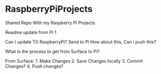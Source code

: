 # RaspberryPiProjects
Shared Repo With my Raspberry Pi Projects

Readme update from Pi 1

Can I update TO RaspberryPi? Send to Pi
How about this, Can i push this?



What is the process to get from Surface to Pi?

From Surface:
    1. Make Changes
    2. Save Changes locally
    3. Commit Changes?
    4. Push changes?
